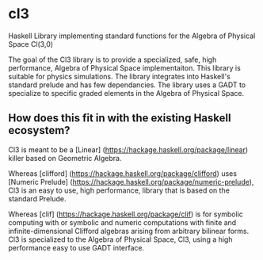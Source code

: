 # cl3
Haskell Library implementing standard functions for the Algebra of Physical Space Cl(3,0)

The goal of the Cl3 library is to provide a specialized, safe, high performance, Algebra of Physical Space implementaiton.
This library is suitable for physics simulations.  The library integrates into Haskell's standard prelude and has few dependancies.
The library uses a GADT to specialize to specific graded elements in the Algebra of Physical Space.

## How does this fit in with the existing Haskell ecosystem?
Cl3 is meant to be a [Linear] (https://hackage.haskell.org/package/linear) killer based on Geometric Algebra.

Whereas [clifford] (https://hackage.haskell.org/package/clifford) uses [Numeric Prelude] (https://hackage.haskell.org/package/numeric-prelude), 
Cl3 is an easy to use, high performance, library that is based on the standard Prelude.

Whereas [clif] (https://hackage.haskell.org/package/clif) is for symbolic computing with or symbolic and numeric computations
with finite and infinite-dimensional Clifford algebras arising from arbitrary bilinear forms.  Cl3 is specialized to the
Algebra of Physical Space, Cl3, using a high performance easy to use GADT interface.